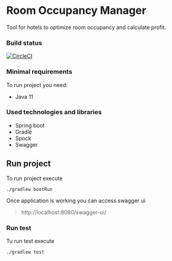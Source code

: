 # Room Occupancy Manager

Tool for hotels to optimize room occupancy and calculate profit.

### Build status
[![CircleCI](https://circleci.com/gh/zonkil/RoomOccupancyManager.svg?style=svg)](https://circleci.com/gh/zonkil/RoomOccupancyManager)

### Minimal requirements

To run project you need:

* Java 11

### Used technologies and libraries

* Spring boot
* Gradle 
* Spock 
* Swagger

## Run project
To run project execute
```shell
./gradlew bootRun
```

Once application is working you can access swagger ui
> http://localhost:8080/swagger-ui/
 
### Run test
Tu run test execute
```shell
./gradlew test
```

